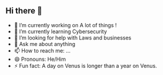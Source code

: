 ## Hi there 👋


- 🔭 I’m currently working on A lot of things !
- 🌱 I’m currently learning Cybersecurity
- 🤔 I’m looking for help with Laws and businesses
- 💬 Ask me about anything
- 📫 How to reach me: ...
- 😄 Pronouns: He/Him
- ⚡ Fun fact: A day on Venus is longer than a year on Venus.
<!--
**Clemenx972/Clemenx972** is a ✨ _special_ ✨ repository because its `README.md` (this file) appears on your GitHub profile.

Here are some ideas to get you started:
